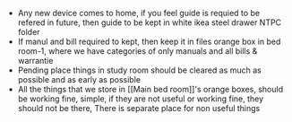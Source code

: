 - Any new device comes to home, if you feel guide is requied to be refered in future, then guide to be kept in white ikea steel drawer NTPC folder
- If manul and bill required to kept, then keep it in files orange box in bed room-1, where we have categories of only manuals and all bills & warrantie
- Pending place things in study room should be cleared as much as possible and as early as possible
- All the things that we store in [[Main bed room]]'s orange boxes, should be working fine, simple, if they are not useful or working fine, they should not be there, There is separate place for non useful things